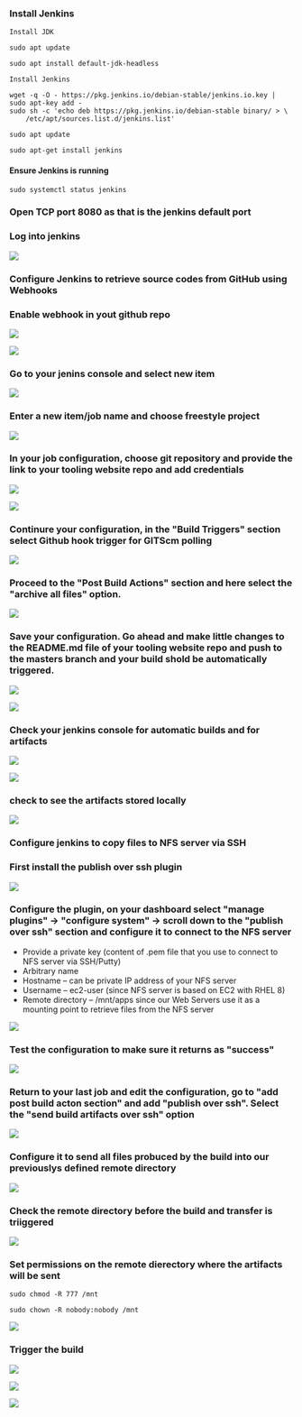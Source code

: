 ### Install Jenkins
```
Install JDK

sudo apt update

sudo apt install default-jdk-headless

Install Jenkins

wget -q -O - https://pkg.jenkins.io/debian-stable/jenkins.io.key | sudo apt-key add -
sudo sh -c 'echo deb https://pkg.jenkins.io/debian-stable binary/ > \
    /etc/apt/sources.list.d/jenkins.list'

sudo apt update

sudo apt-get install jenkins
```
#### Ensure Jenkins is running 
`sudo systemctl status jenkins`

### Open TCP port 8080 as that is the jenkins default port

### Log into jenkins
![](./images/Annotation%202023-02-08%20221156.jpg)

###  Configure Jenkins to retrieve source codes from GitHub using Webhooks

### Enable webhook in yout github repo
![](./images/addd%20webhook.jpg)

![](./images/webhook%20successful.jpg)

### Go to your jenins console and select new item

![](./images/new%20job.jpg)

### Enter a new item/job name and choose freestyle project

![](./images/freestyle%20project.jpg)

### In your job configuration, choose git repository and provide the link to your tooling website repo and add credentials

![](./images/git%20repo%20link.jpg)

![](./images/added%20git%20repo%20in%20jenkins.jpg)

### Continure your configuration, in the "Build Triggers" section select Github hook trigger for GITScm polling

![](./images/configure%20to%20trigger.jpg)

### Proceed to the "Post Build Actions" section and here select the "archive all files" option.

![](./images/post%20build%20action.jpg)

### Save your configuration. Go ahead and make little changes to the README.md file of your tooling website repo and push to the masters branch and your build shold be automatically triggered.

![](./images/modified%20readme%20file.jpg)

![](./images/pushed%20edit.jpg)

### Check your jenkins console for automatic builds and for artifacts

![](./images/automatic%20build.jpg)

![](./images/artifacts.jpg)

### check to see the artifacts stored locally
![](./images/artiacts%20stored%20locally.jpg)

### Configure jenkins to copy files to NFS server via SSH
### First install the publish over ssh plugin

![](./images/install%20PoSSH%20plugin.jpg)

### Configure the plugin, on your dashboard select "manage plugins" -> "configure system" -> scroll down to the "publish over ssh" section and configure it to connect to the NFS server

- Provide a private key (content of .pem file that you use to connect to NFS server via SSH/Putty)
- Arbitrary name
- Hostname – can be private IP address of your NFS server
- Username – ec2-user (since NFS server is based on EC2 with RHEL 8)
- Remote directory – /mnt/apps since our Web Servers use it as a mounting point to retrieve files from the NFS server 

![](./images/system%20config%20for%20ssh%20plugin.jpg)


### Test the configuration to make sure it returns as "success"

![](./images/success.jpg)

### Return to your last job and edit the configuration, go to "add post build acton section" and add "publish over ssh". Select the "send build artifacts over ssh" option

![](./images/send%20build%20artifacts%20over%20ssh.jpg)

### Configure it to send all files probuced by the build into our previouslys defined remote directory

![](./images/send%20all%20files.jpg)

### Check the remote directory before the build and transfer is triiggered

![](./images/before%20publish%20over%20ssh.jpg)

### Set permissions on the remote dierectory where the artifacts will be sent

`sudo chmod -R 777 /mnt`

`sudo chown -R nobody:nobody /mnt`

![](./images/change%20permission%20and%20ownership.jpg)

### Trigger the build
![](./images/build%20successful.jpg)

![](./images/build%20succ.jpg)

![](./images/build%20suc.jpg)